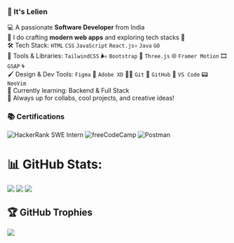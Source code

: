 <br clear="both">

### 👾  It's Lelien  

💻 A passionate **Software Developer** from India  
🎯 I do crafting **modern web apps** and exploring tech stacks 🚀  
🛠️ Tech Stack: `HTML` `CSS` `JavaScript` `React.js⚛` `Java` `GO`  
🧰 Tools & Libraries: `TailwindCSS` 🌬️ `Bootstrap` 🎀 `Three.js` 🌐 `Framer Motion` 🎞️ `GSAP` 🌀  
🖌️ Design & Dev Tools: `Figma` 🎨 `Adobe XD` 🧑‍🎨 `Git` 🔧 `GitHub` 🐙 `VS Code` 📟 `NeoVim`  
🌱 Currently learning: Backend & Full Stack   
🤝 Always up for collabs, cool projects, and creative ideas!






### 📚 Certifications

![HackerRank SWE Intern](https://img.shields.io/badge/HackerRank-Software%20Engineer%20Intern-green?style=for-the-badge&logo=hackerrank)
![freeCodeCamp](https://img.shields.io/badge/freeCodeCamp-Certified-green?style=for-the-badge&logo=freecodecamp&logoColor=white)
![Postman](https://img.shields.io/badge/Postman-API%20Certified-orange?style=for-the-badge&logo=postman)



###


# 📊 GitHub Stats:
![](https://github-readme-stats.vercel.app/api?username=lelixn&theme=nightowl&hide_border=false&include_all_commits=false&count_private=false)
![](https://github-readme-stats.vercel.app/api/top-langs/?username=lelixn&theme=nightowl&hide_border=false&include_all_commits=false&count_private=false&layout=compact)
![](https://nirzak-streak-stats.vercel.app/?user=lelixn&theme=nightowl&hide_border=false)<br/>


## 🏆 GitHub Trophies
![](https://github-profile-trophy.vercel.app/?username=lelixn&theme=tokyonight&no-frame=true&no-bg=true&margin-w=4)






